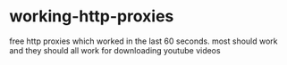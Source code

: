 # working-http-proxies

free http proxies which worked in the last 60 seconds.
most should work and they should all work for downloading youtube videos
